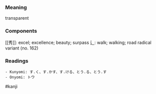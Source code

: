 ### Meaning

transparent

### Components

[[秀]]: excel; excellence; beauty; surpass 辶: walk; walking; road radical variant (no. 162)

### Readings

```
- Kunyomi: す.く、す.かす、す.ける、とう.る、とう.す
- Onyomi: トウ
```

#kanji